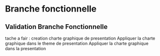 #  Branche fonctionnelle

##  Validation Branche Fonctionnelle

tache  a fair :
creation charte graphique de presentation
Appliquer la charte graphique dans le theme de presentation
Appliquer la charte graphique dans la presentation


